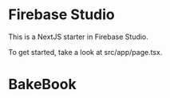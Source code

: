 # Firebase Studio

This is a NextJS starter in Firebase Studio.

To get started, take a look at src/app/page.tsx.
# BakeBook
